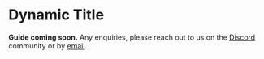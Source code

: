 # Dynamic Title

**Guide coming soon.**
Any enquiries, please reach out to us on the [Discord](https://discord.subjective.school) community or by [email](mailto:hello@subjective.school).